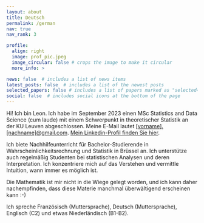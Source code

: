 ```yaml
---
layout: about
title: Deutsch
permalink: /german
nav: true
nav_rank: 3

profile:
  align: right
  image: prof_pic.jpeg
  image_circular: false # crops the image to make it circular
  more_info: >

news: false  # includes a list of news items
latest_posts: false  # includes a list of the newest posts
selected_papers: false # includes a list of papers marked as "selected={true}"
social: false  # includes social icons at the bottom of the page
---
```


Hi! Ich bin Leon. Ich habe im September 2023 einen MSc Statistics and Data Science (cum laude) mit einem Schwerpunkt in theoretischer Statistik an der KU Leuven abgeschlossen. Meine E-Mail lautet <a href='#'>[vorname].[nachname]@gmail.com</a>. [Mein Linkedin-Profil finden Sie hier](https://linkedin.com/in/leonrofagha/).

Ich biete Nachhilfeunterricht für Bachelor-Studierende in Wahrscheinlichkeitsrechnung und Statistik in Brüssel an. Ich unterstütze auch regelmäßig Studenten bei statistischen Analysen und deren Interpretation. Ich konzentriere mich auf das Verstehen und vermittle Intuition, wann immer es möglich ist. 

Die Mathematik ist mir nicht in die Wiege gelegt worden, und ich kann daher nachempfinden, dass diese Materie manchmal überwältigend erscheinen kann :-)

Ich spreche Französisch (Muttersprache), Deutsch (Muttersprache), Englisch (C2) und etwas Niederländisch (B1-B2).
